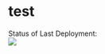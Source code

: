 # test


Status of Last Deployment:<br>
<img src="https://github.com/Dummer2021/test/workflows/Deployment/badge.svg?branch=main"><br>


